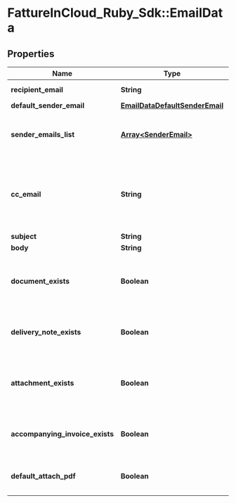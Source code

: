 # FattureInCloud_Ruby_Sdk::EmailData

## Properties

| Name | Type | Description | Notes |
| ---- | ---- | ----------- | ----- |
| **recipient_email** | **String** | Recipient&#39;s email | [optional] |
| **default_sender_email** | [**EmailDataDefaultSenderEmail**](EmailDataDefaultSenderEmail.md) |  | [optional] |
| **sender_emails_list** | [**Array&lt;SenderEmail&gt;**](SenderEmail.md) | List of all emails from which the document can be sent | [optional] |
| **cc_email** | **String** | By default is the logged company email. This is the email address to which a copy will be sent. | [optional] |
| **subject** | **String** | Email subject | [optional] |
| **body** | **String** | Email body | [optional] |
| **document_exists** | **Boolean** | If the document is not a delivery note, this flag will be set to true | [optional] |
| **delivery_note_exists** | **Boolean** | If the document is a delivery note, this flag will be set to true | [optional] |
| **attachment_exists** | **Boolean** | If the document has one or more attachments, this flag will be set to true | [optional] |
| **accompanying_invoice_exists** | **Boolean** | If an accompanying invoice exists, this flag will be set to true | [optional] |
| **default_attach_pdf** | **Boolean** | If a pdf is attached, this flag will be set to true | [optional] |

